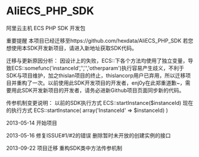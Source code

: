 AliECS_PHP_SDK
==============

阿里云主机 ECS PHP SDK 开发包


重要提醒 本项目已经迁移至https://github.com/hexdata/AliECS_PHP_SDK
若您想使用本SDK开发新项目，请进入新地址获取SDK代码。

迁移与更新原因分析：
因设计上的失败，ECS::下各个方法均使用了独立变量，导致ECS::somefunc('instanceId','','','otherparam')执行容易产生歧义，不利于SDK与项目维护，加之thislan项目的终止，thislancorp用户已弃用，所以迁移项目并重构了一次。以前使用此SDK开发项目的开发者，enj0y在此郑重道歉~，需要用此SDK开发新项目的开发者，请务必进新Github项目页面同步新的代码。

传参机制变更说明：
以前的SDK执行方式 ECS::startInstance($instanceId)
现在的执行方式    ECS::startInstance( array('InstanceId' => $instanceId) )


  2013-05-14 开始项目
  
  2013-05-16 修复ISSUE#1/#2的错误 删除暂时未开放的创建实例的接口

  2013-09-22 项目迁移 重构SDK类中方法传参机制

